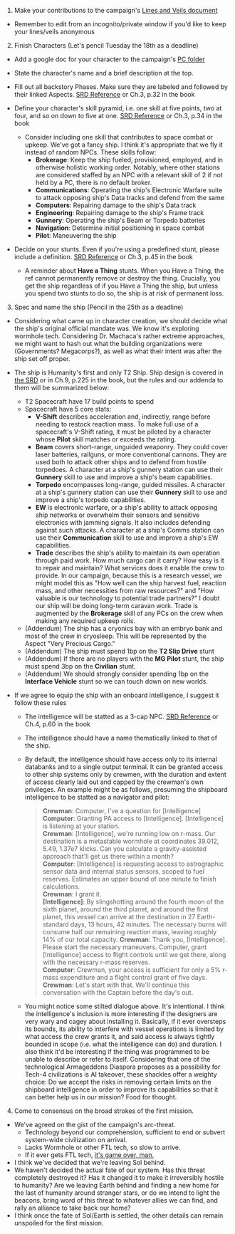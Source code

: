 1. Make your contributions to the campaign's [Lines and Veils document](https://docs.google.com/spreadsheets/d/1Yo_4X9RlPKXkb0uF7NClHCkcHMH-8xDFui_E1nDq6v8/edit)
  - Remember to edit from an incognito/private window if you'd like to keep your lines/veils anonymous

2. Finish Characters (Let's pencil Tuesday the 18th as a deadline)
  - Add a google doc for your character to the campaign's [PC folder](https://drive.google.com/drive/folders/1EYD-B6A3K8gJu3weE_lIVHVt7t434v80)
  - State the character's name and a brief description at the top.
  - Fill out all backstory Phases. Make sure they are labeled and followed by their linked Aspects. [SRD Reference](https://www.vsca.ca/Diaspora/diaspora-srd.html#characters) or Ch.3, p.32 in the book
  - Define your character's skill pyramid, i.e. one skill at five points, two at four, and so on down to five at one. [SRD Reference](https://www.vsca.ca/Diaspora/diaspora-srd.html#skills) or Ch.3, p.34 in the book
    - Consider including one skill that contributes to space combat or upkeep. We've got a fancy ship. I think it's appropriate that we fly it instead of random NPCs. These skills follow:
      - **Brokerage**: Keep the ship fueled, provisioned, employed, and in otherwise holistic working order. Notably, where other stations are considered staffed by an NPC with a relevant skill of 2 if not held by a PC, there is no default broker.
      - **Communications**: Operating the ship's Electronic Warfare suite to attack opposing ship's Data tracks and defend from the same
      - **Computers**: Repairing damage to the ship's Data track
      - **Engineering**: Repairing damage to the ship's Frame track
      - **Gunnery**: Operating the ship's Beam or Torpedo batteries
      - **Navigation**: Determine initial positioning in space combat
      - **Pilot**: Maneuvering the ship

  - Decide on your stunts. Even if you're using a predefined stunt, please include a definition.  [SRD Reference](https://www.vsca.ca/Diaspora/diaspora-srd.html#stunts) or Ch.3, p.45 in the book
    - A reminder about **Have a Thing** stunts. When you Have a Thing, the ref cannot permanently remove or destroy the thing. Crucially, you get the ship regardless of if you Have a Thing the ship, but unless you spend two stunts to do so, the ship is at risk of permanent loss.
3. Spec and name the ship (Pencil in the 25th as a deadline)
  * Considering what came up in character creation, we should decide what the ship's original official mandate was. We know it's exploring wormhole tech. Considering Dr. Machaca's rather extreme approaches, we might want to hash out what the building organizations were (Governments? Megacorps?), as well as what their intent was after the ship set off proper.
  * The ship is Humanity's first and only T2 Ship. Ship design is covered in [the SRD](https://www.vsca.ca/Diaspora/diaspora-srd.html#spacecraft-design) or in Ch.9, p.225 in the book, but the rules and our addenda to them will be summarized below:
    - T2 Spacecraft have 17 build points to spend
    - Spacecraft have 5 core stats:
      - **V-Shift** describes acceleration and, indirectly, range before needing to restock reaction mass. To make full use of a spacecraft's V-Shift rating, it must be piloted by a character whose **Pilot** skill matches or exceeds the rating.
      - **Beam** covers short-range, unguided weaponry. They could cover laser batteries, railguns, or more conventional cannons. They are used both to attack other ships and to defend from hostile torpedoes. A character at a ship's gunnery station can use their **Gunnery** skill to use and improve a ship's beam capabilities.
      - **Torpedo** encompasses long-range, guided missiles. A character at a ship's gunnery station can use their **Gunnery** skill to use and improve a ship's torpedo capabilities.
      - **EW** is electronic warfare, or a ship's ability to attack opposing ship networks or overwhelm their sensors and sensitive electronics with jamming signals. It also includes defending against such attacks. A character at a ship's Comms station can use their **Communication** skill to use and improve a ship's EW capabilities.
      - **Trade** describes the ship's ability to maintain its own operation through paid work. How much cargo can it carry? How easy is it to repair and maintain? What services does it enable the crew to provide. In our campaign, because this is a research vessel, we might model this as "How well can the ship harvest fuel, reaction mass, and other necessities from raw resources?" and "How valuable is our technology to potential trade partners?" I doubt our ship will be doing long-term caravan work. Trade is augmented by the **Brokerage** skill of any PCs on the crew when making any required upkeep rolls.
    - (Addendum) The ship has a cryonics bay with an embryo bank and most of the crew in cryosleep. This will be represented by the Aspect "Very Precious Cargo."
    - (Addendum) The ship must spend 1bp on the **T2 Slip Drive** stunt
    - (Addendum) If there are no players with the **MG Pilot** stunt, the ship must spend 3bp on the **Civilian** stunt.
    - (Addendum) We should strongly consider spending 1bp on the **Interface Vehicle** stunt so we can touch down on new worlds.

  * If we agree to equip the ship with an onboard intelligence, I suggest it follow these rules
    - The intelligence will be statted as a 3-cap NPC. [SRD Reference](https://www.vsca.ca/Diaspora/diaspora-srd.html#non-player-characters) or Ch.4, p.60 in the book
    - The intelligence should have a name thematically linked to that of the ship.
    - By default, the intelligence should have access only to its internal databanks and to a single output terminal. It can be granted access to other ship systems only by crewmen, with the duration and extent of access clearly laid out and capped by the crewman's own privileges. An example might be as follows, presuming the shipboard intelligence to be statted as a navigator and pilot:

      > **Crewman**: Computer, I've a question for [Intelligence]  
      **Computer**: Granting PA access to [Intelligence]. [Intelligence] is listening at your station.  
      **Crewman**: [Intelligence], we're running low on r-mass. Our destination is a metastable wormhole at coordinates 39.012, 5.49, 1.37e7 klicks. Can you calculate a gravity-assisted approach that'll get us there within a month?  
      **Computer**: [Intelligence] is requesting access to astrographic sensor data and internal status sensors, scoped to fuel reserves. Estimates an upper bound of one minute to finish calculations.  
      **Crewman**: I grant it.  
      **[Intelligence]**: By slingshotting around the fourth moon of the sixth planet, around the third planet, and around the first planet, this vessel can arrive at the destination in 27 Earth-standard days, 13 hours, 42 minutes. The necessary burns will consume half our remaining reaction mass, leaving roughly 14% of our total capacity.
      **Crewman**: Thank you, [Intelligence]. Please start the necessary maneuvers. Computer, grant [Intelligence] access to flight controls until we get there, along with the necessary r-mass reserves.  
      **Computer**: Crewman, your access is sufficient for only a 5% r-mass expenditure and a flight control grant of five days.  
      **Crewman**: Let's start with that. We'll continue this conversation with the Captain before the day's out.

    - You might notice some stilted dialogue above. It's intentional. I think the intelligence's inclusion is more interesting if the designers are very wary and cagey about installing it. Basically, if it ever oversteps its bounds, its ability to interfere with vessel operations is limited by what access the crew grants it, and said access is always tightly bounded in scope (i.e. what the intelligence can do) and duration. I also think it'd be interesting if the thing was programmed to be unable to describe or refer to itself. Considering that one of the technological Armageddons Diaspora proposes as a possibility for Tech-4 civilizations is AI takeover, these shackles offer a weighty choice: Do we accept the risks in removing certain limits on the shipboard intelligence in order to improve its capabilities so that it can better help us in our mission? Food for thought.

4.  Come to consensus on the broad strokes of the first mission.
  - We've agreed on the gist of the campaign's arc-threat.
    - Technology beyond our comprehension, sufficient to end or subvert system-wide civilization on arrival.
    - Lacks Wormhole or other FTL tech, so slow to arrive.
    - If it ever gets FTL tech, [it's game over, man.](https://www.youtube.com/watch?v=dsx2vdn7gpY&t=13s)
  - I think we've decided that we're leaving Sol behind.
  - We haven't decided the actual fate of our system. Has this threat completely destroyed it? Has it changed it to make it irreversibly hostile to humanity? Are we leaving Earth behind and finding a new home for the last of humanity around stranger stars, or do we intend to light the beacons, bring word of this threat to whatever allies we can find, and rally an alliance to take back our home?
  - I think once the fate of Sol/Earth is settled, the other details can remain unspoiled for the first mission.

